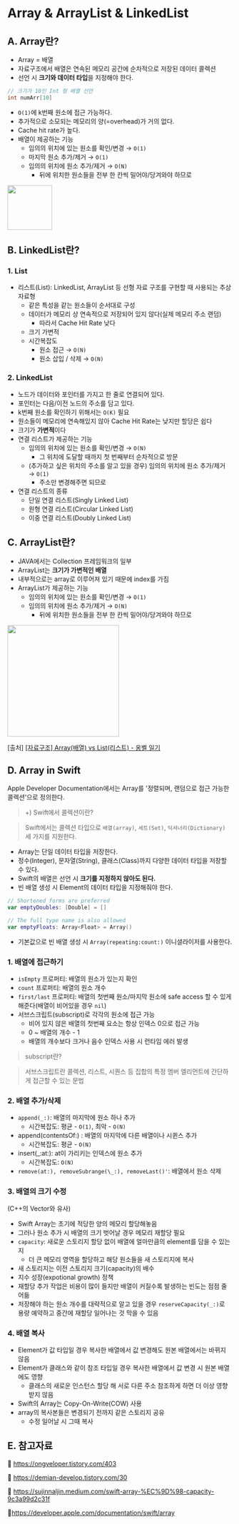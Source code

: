 # Array & ArrayList & LinkedList

## A. Array란?

- Array = 배열
- 자료구조에서 배열은 연속된 메모리 공간에 순차적으로 저장된 데이터 콜렉션
- 선언 시 **크기와 데이터 타입**을 지정해야 한다.

```C
// 크기가 10인 Int 형 배열 선언
int numArr[10]
```

- `O(1)`에 k번째 원소에 접근 가능하다.
- 추가적으로 소모되는 메모리의 양(=overhead)가 거의 없다.
- Cache hit rate가 높다.
- 배열이 제공하는 기능
  - 임의의 위치에 있는 원소를 확인/변경 → `O(1)`
  - 마지막 원소 추가/제거 → `O(1)`
  - 임의의 위치에 원소 추가/제거 → `O(N)`
    - 뒤에 위치한 원소들을 전부 한 칸씩 밀어야/당겨와야 하므로

<img src="https://www.nextree.co.kr/content/images/2021/01/jdchoi_20140225_arrayvslinkedlist11.png" height = 100>

## B. LinkedList란?

### 1. List

- 리스트(List): LinkedList, ArrayList 등 선형 자료 구조를 구현할 때 사용되는 추상 자료형
  - 같은 특성을 같는 원소들이 순서대로 구성
  - 데이터가 메모리 상 연속적으로 저장되어 있지 않다(실제 메모리 주소 랜덤)
    - 따라서 Cache Hit Rate 낮다
  - 크기 가변적
  - 시간복잡도
    - 원소 접근 → `O(N)`
    - 원소 삽입 / 삭제 → `O(N)`

### 2. LinkedList

- 노드가 데이터와 포인터를 가지고 한 줄로 연결되어 있다.
- 포인터는 다음/이전 노드의 주소를 담고 있다.
- k번째 원소를 확인하기 위해서는 `O(K)` 필요
- 원소들이 메모리에 연속해있지 않아 Cache Hit Rate는 낮지만 할당은 쉽다
- 크기가 **가변적**이다
- 연결 리스트가 제공하는 기능
  - 임의의 위치에 있는 원소를 확인/변경 → `O(N)`
    - 그 위치에 도달할 때까지 첫 번째부터 순차적으로 방문
  - (추가하고 싶은 위치의 주소를 알고 있을 경우) 임의의 위치에 원소 추가/제거 → `O(1)`
    - 주소만 변경해주면 되므로
- 연결 리스트의 종류
  - 단일 연결 리스트(Singly Linked List)
  - 원형 연결 리스트(Circular Linked List)
  - 이중 연결 리스트(Doubly Linked List)

## C. ArrayList란?

- JAVA에서는 Collection 프레임워크의 일부
- ArrayList는 **크기가 가변적인 배열**
- 내부적으로는 array로 이루어져 있기 때문에 index를 가짐
- ArrayList가 제공하는 기능
  - 임의의 위치에 있는 원소를 확인/변경 → `O(1)`
  - 임의의 위치에 원소 추가/제거 → `O(N)`
    - 뒤에 위치한 원소들을 전부 한 칸씩 밀어야/당겨와야 하므로

<img src="https://img1.daumcdn.net/thumb/R1280x0/?scode=mtistory2&fname=https%3A%2F%2Fblog.kakaocdn.net%2Fdn%2FcJFemK%2FbtroM6XXMAW%2F7CBVQIsIQTwTQQ4OtDIKaK%2Fimg.png" height = 250>

[출처] [[자료구조] Array(배열) vs List(리스트) - 옹벨 일기](https://ongveloper.tistory.com/403)

## D. Array in Swift

Apple Developer Documentation에서는 Array를 '정렬되며, 랜덤으로 접근 가능한 콜렉션'으로 정의한다.

> +) Swift에서 콜렉션이란?

> Swift에서는 콜렉션 타입으로 `배열(array)`, `세트(Set)`, `딕셔너리(Dictionary)` 세 가지를 지원한다.

- Array는 단일 데이터 타입을 저장한다.
- 정수(Integer), 문자열(String), 클래스(Class)까지 다양한 데이터 타입을 저장할 수 있다.
- Swift의 배열은 선언 시 **크기를 지정하지 않아도 된다.**
- 빈 배열 생성 시 Element의 데이터 타입을 지정해줘야 한다.

```Swift
// Shortened forms are preferred
var emptyDoubles: [Double] = []

// The full type name is also allowed
var emptyFloats: Array<Float> = Array()
```

- 기본값으로 빈 배열 생성 시 `Array(repeating:count:)` 이니셜라이저를 사용한다.

### 1. 배열에 접근하기

- `isEmpty` 프로퍼티: 배열의 원소가 있는지 확인
- `count` 프로퍼티: 배열의 원소 개수
- `first/last` 프로퍼티: 배열의 첫번째 원소/마지막 원소에 safe access 할 수 있게 해준다(배열이 비어있을 경우 `nil`)
- 서브스크립트(subscript)로 각각의 원소에 접근 가능
  - 비어 있지 않은 배열의 첫번째 요소는 항상 인덱스 0으로 접근 가능
  - 0 ~ 배열의 개수 - 1
  - 배열의 개수보다 크거나 음수 인덱스 사용 시 런타임 에러 발생

> subscript란?

> 서브스크립트란 콜렉션, 리스트, 시퀀스 등 집합의 특정 멤버 엘리먼트에 간단하게 접근할 수 있는 문법

### 2. 배열 추가/삭제

- `append(_:)`: 배열의 마지막에 원소 하나 추가
  - 시간복잡도: 평균 - `O(1)`, 최악 - `O(N)`
- append(contentsOf:) : 배열의 마지막에 다른 배열이나 시퀸스 추가
  - 시간복잡도: 평균 - `O(N)`
- insert(\_:at:): at이 가리키는 인덱스에 원소 추가
  - 시간복잡도: `O(N)`
- `remove(at:), removeSubrange(\_:), removeLast()'`: 배열에서 원소 삭제

### 3. 배열의 크기 수정

(C++의 Vector와 유사)

- Swift Array는 초기에 적당한 양의 메모리 할당해놓음
- 그러나 원소 추가 시 배열의 크기 벗어날 경우 메모리 재할당 필요
- `capacity`: 새로운 스토리지 할당 없이 배열에 얼마만큼의 element를 담을 수 있는지
  - 더 큰 메모리 영역을 할당하고 해당 원소들을 새 스토리지에 복사
- 새 스토리지는 이전 스토리지 크기(capacity)의 배수
- 지수 성장(expotional growth) 정책
- 재할당 추가 작업은 비용이 많이 들지만 배열이 커질수록 발생하는 빈도는 점점 줄어듦
- 저장해야 하는 원소 개수를 대략적으로 알고 있을 경우 `reserveCapacity(_:)`로 용량 예약하고 중간에 재할당 일어나는 것 막을 수 있음

### 4. 배열 복사

- Element가 값 타입일 경우 복사한 배열에서 값 변경해도 원본 배열에서는 바뀌지 않음
- Element가 클래스와 같이 참조 타입일 경우 복사한 배열에서 값 변경 시 원본 배열에도 영향
  - 클래스의 새로운 인스턴스 할당 해 서로 다른 주소 참조하게 하면 더 이상 영향 받지 않음
- Swift의 Array는 Copy-On-Write(COW) 사용
- array의 복사본들은 변경되기 전까지 같은 스토리지 공유
  - 수정 일어날 시 그때 복사

## E. 참고자료

🔗 https://ongveloper.tistory.com/403

🔗 https://demian-develop.tistory.com/30

🔗 https://sujinnaljin.medium.com/swift-array-%EC%9D%98-capacity-9c3a99d2c31f

🔗https://developer.apple.com/documentation/swift/array
